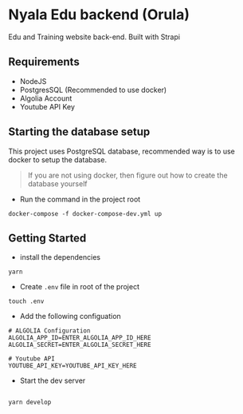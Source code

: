 # Nyala Edu backend (Orula)

Edu and Training website back-end. Built with Strapi

## Requirements

- NodeJS
- PostgresSQL (Recommended to use docker)
- Algolia Account
- Youtube API Key

## Starting the database setup

This project uses PostgreSQL database, recommended way is to use docker to setup the database.

> If you are not using docker, then figure out how to create the database yourself

- Run the command in the project root

```
docker-compose -f docker-compose-dev.yml up
```

## Getting Started

- install the dependencies

```
yarn
```

- Create `.env` file in root of the project

```
touch .env
```

- Add the following configuation

```
# ALGOLIA Configuration
ALGOLIA_APP_ID=ENTER_ALGOLIA_APP_ID_HERE
ALGOLIA_SECRET=ENTER_ALGOLIA_SECRET_HERE

# Youtube API
YOUTUBE_API_KEY=YOUTUBE_API_KEY_HERE
```

- Start the dev server

```

yarn develop

```
